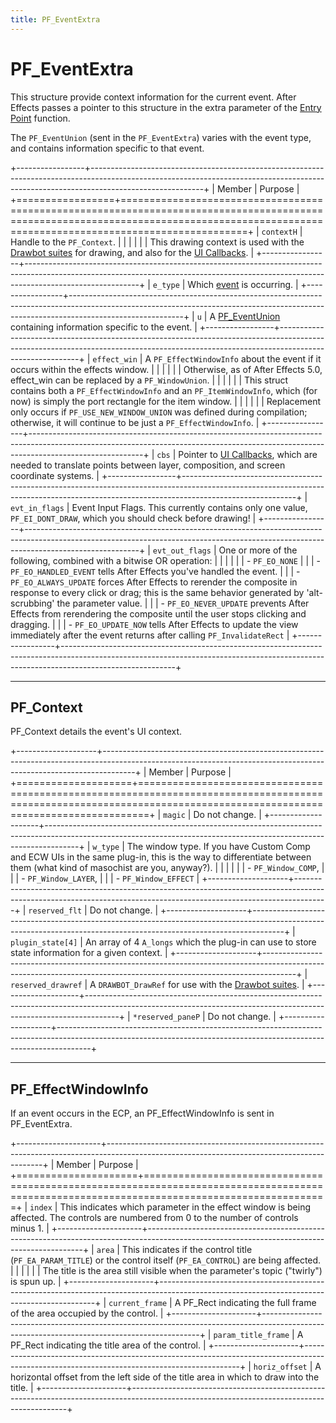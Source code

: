 ```yaml
---
title: PF_EventExtra
---
```


# PF_EventExtra

This structure provide context information for the current event. After Effects passes a pointer to this structure in the extra parameter of the [Entry Point](../../effect-basics/entry-point) function.

The `PF_EventUnion` (sent in the `PF_EventExtra`) varies with the event type, and contains information specific to that event.

+-----------------+----------------------------------------------------------------------------------------------------------------------------------------------------------------------------------------+
|     Member      |                                                                                        Purpose                                                                                         |
+=================+========================================================================================================================================================================================+
| `contextH`      | Handle to the `PF_Context`.                                                                                                                                                            |
|                 |                                                                                                                                                                                        |
|                 | This drawing context is used with the [Drawbot suites](../custom-ui-and-drawbot) for drawing, and also for the [UI Callbacks](../ui-callbacks).                                        |
+-----------------+----------------------------------------------------------------------------------------------------------------------------------------------------------------------------------------+
| `e_type`        | Which [event](../effect-ui-events) is occurring.                                                                                                                                       |
+-----------------+----------------------------------------------------------------------------------------------------------------------------------------------------------------------------------------+
| `u`             | A [PF_EventUnion](../PF_EventUnion) containing information specific to the event.                                                                                                      |
+-----------------+----------------------------------------------------------------------------------------------------------------------------------------------------------------------------------------+
| `effect_win`    | A `PF_EffectWindowInfo` about the event if it occurs within the effects window.                                                                                                        |
|                 |                                                                                                                                                                                        |
|                 | Otherwise, as of After Effects 5.0, effect_win can be replaced by a `PF_WindowUnion`.                                                                                                  |
|                 |                                                                                                                                                                                        |
|                 | This struct contains both a `PF_EffectWindowInfo` and an `PF_ItemWindowInfo`, which (for now) is simply the port rectangle for the item window.                                        |
|                 |                                                                                                                                                                                        |
|                 | Replacement only occurs if `PF_USE_NEW_WINDOW_UNION` was defined during compilation; otherwise, it will continue to be just a `PF_EffectWindowInfo`.                                   |
+-----------------+----------------------------------------------------------------------------------------------------------------------------------------------------------------------------------------+
| `cbs`           | Pointer to [UI Callbacks](../ui-callbacks), which are needed to translate points between layer, composition, and screen coordinate systems.                                            |
+-----------------+----------------------------------------------------------------------------------------------------------------------------------------------------------------------------------------+
| `evt_in_flags`  | Event Input Flags. This currently contains only one value, `PF_EI_DONT_DRAW`, which you should check before drawing!                                                                   |
+-----------------+----------------------------------------------------------------------------------------------------------------------------------------------------------------------------------------+
| `evt_out_flags` | One or more of the following, combined with a bitwise OR operation:                                                                                                                    |
|                 |                                                                                                                                                                                        |
|                 | - `PF_EO_NONE`                                                                                                                                                                         |
|                 | - `PF_EO_HANDLED_EVENT` tells After Effects you've handled the event.                                                                                                                  |
|                 | - `PF_EO_ALWAYS_UPDATE` forces After Effects to rerender the composite in response to every click or drag; this is the same behavior generated by 'alt-scrubbing' the parameter value. |
|                 | - `PF_EO_NEVER_UPDATE` prevents After Effects from rerendering the composite until the user stops clicking and dragging.                                                               |
|                 | - `PF_EO_UPDATE_NOW` tells After Effects to update the view immediately after the event returns after calling `PF_InvalidateRect`                                                      |
+-----------------+----------------------------------------------------------------------------------------------------------------------------------------------------------------------------------------+


---

## PF_Context

PF_Context details the event's UI context.

+--------------------+--------------------------------------------------------------------------------------------------------------------------------------------------------------------+
|       Member       |                                                                              Purpose                                                                               |
+====================+====================================================================================================================================================================+
| `magic`            | Do not change.                                                                                                                                                     |
+--------------------+--------------------------------------------------------------------------------------------------------------------------------------------------------------------+
| `w_type`           | The window type. If you have Custom Comp and ECW UIs in the same plug-in, this is the way to differentiate between them (what kind of masochist are you, anyway?). |
|                    |                                                                                                                                                                    |
|                    | - `PF_Window_COMP`,                                                                                                                                                |
|                    | - `PF_Window_LAYER`,                                                                                                                                               |
|                    | - `PF_Window_EFFECT`                                                                                                                                               |
+--------------------+--------------------------------------------------------------------------------------------------------------------------------------------------------------------+
| `reserved_flt`     | Do not change.                                                                                                                                                     |
+--------------------+--------------------------------------------------------------------------------------------------------------------------------------------------------------------+
| `plugin_state[4]`  | An array of 4 `A_longs` which the plug-in can use to store state information for a given context.                                                                  |
+--------------------+--------------------------------------------------------------------------------------------------------------------------------------------------------------------+
| `reserved_drawref` | A `DRAWBOT_DrawRef` for use with the [Drawbot suites](../custom-ui-and-drawbot).                                                                                   |
+--------------------+--------------------------------------------------------------------------------------------------------------------------------------------------------------------+
| `*reserved_paneP`  | Do not change.                                                                                                                                                     |
+--------------------+--------------------------------------------------------------------------------------------------------------------------------------------------------------------+

---

## PF_EffectWindowInfo

If an event occurs in the ECP, an PF_EffectWindowInfo is sent in PF_EventExtra.

+---------------------+--------------------------------------------------------------------------------------------------------------------------------------------+
|       Member        |                                                                  Purpose                                                                   |
+=====================+============================================================================================================================================+
| `index`             | This indicates which parameter in the effect window is being affected. The controls are numbered from 0 to the number of controls minus 1. |
+---------------------+--------------------------------------------------------------------------------------------------------------------------------------------+
| `area`              | This indicates if the control title (`PF_EA_PARAM_TITLE`) or the control itself (`PF_EA_CONTROL`) are being affected.                      |
|                     |                                                                                                                                            |
|                     | The title is the area still visible when the parameter's topic ("twirly") is spun up.                                                      |
+---------------------+--------------------------------------------------------------------------------------------------------------------------------------------+
| `current_frame`     | A PF_Rect indicating the full frame of the area occupied by the control.                                                                   |
+---------------------+--------------------------------------------------------------------------------------------------------------------------------------------+
| `param_title_frame` | A PF_Rect indicating the title area of the control.                                                                                        |
+---------------------+--------------------------------------------------------------------------------------------------------------------------------------------+
| `horiz_offset`      | A horizontal offset from the left side of the title area in which to draw into the title.                                                  |
+---------------------+--------------------------------------------------------------------------------------------------------------------------------------------+
